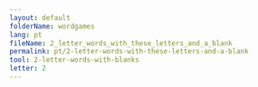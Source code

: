 ```yaml
---
layout: default
folderName: wordgames
lang: pt
fileName: 2_letter_words_with_these_letters_and_a_blank
permalink: pt/2-letter-words-with-these-letters-and-a-blank
tool: 2-letter-words-with-blanks
letter: 2
---
```

